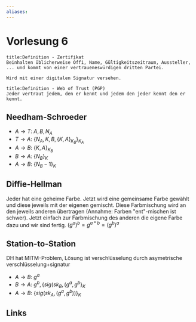 ```yaml
---
aliases: 
---
```

# Vorlesung 6 
```ad-abstract
title:Definition - Zertifikat
Beinhalten üblicherweise Öffi, Name, Gültigkeitszeitraum, Aussteller, ... und kommt von einer vertraueneswürdigen dritten Partei.

Wird mit einer digitalen Signatur versehen.
```

```ad-abstract
title:Definition - Web of Trust (PGP)
Jeder vertraut jedem, den er kennt und jedem den jeder kennt den er kennt.
```
## Needham-Schroeder
- $A \rightarrow T$: $A,B,N_{A}$
- $T \rightarrow A$: $\{N_{A},K,B,\{K,A\}_{K_{B}}\}_{K_{A}}$
- $A \rightarrow B$: $\{K,A\}_{K_{B}}$
- $B \rightarrow A$: $\{N_{B}\}_{K}$
- $A \rightarrow B$: $\{N_{B}-1\}_{K}$
## Diffie-Hellman
Jeder hat eine geheime Farbe. Jetzt wird eine gemeinsame Farbe gewählt und diese jeweils mit der eigenen gemischt. Diese Farbmischung wird an den jeweils anderen übertragen (Annahme: Farben "ent"-mischen ist schwer). Jetzt einfach zur Farbmischung des anderen die eigene Farbe dazu und wir sind fertig. ${(g^{a})}^{b}=g^{a*b}={(g^{b})}^{a}$ 
## Station-to-Station
DH hat MITM-Problem, Lösung ist verschlüsselung durch asymetrische verschlüsselung+signatur
- $A \rightarrow B$: $g^{a}$
- $B \rightarrow A$: $g^{b},\{sig(sk_{B},(g^{a},g^{b}\}_{K}$
- $A \rightarrow B$: $\{sig(sk_{A},(g^{a},g^{b}))\}_{K}$
## Links